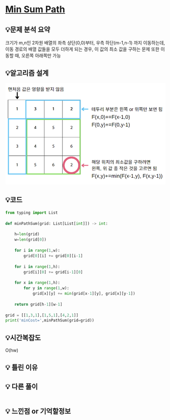 # [Min Sum Path](https://www.youtube.com/watch?v=11oqpRgDF9Q&list=PLDV-cCQnUlIa0owhTLK-VT994Qh6XTy4v&index=4)

## 💡**문제 분석 요약**

크기가 m,n인 2차원 배열의 좌측 상단(0,0)부터, 우측 하단(m-1,n-1) 까지 이동하는데, 이동 경로의 배열 값들을 모두 더하게 되는 경우, 이 값의 최소 값을 구하는 문제
또한 이동할 때, 오른쪽 아래쪽만 가능

## 💡**알고리즘 설계**
![alt text](./image/minsumpath.png)

## 💡코드

```python
from typing import List  

def minPathSum(grid: List[List[int]]) -> int:
    
    h=len(grid)
    w=len(grid[0])
    
    for i in range(1,w):
        grid[0][i] += grid[0][i-1]
    
    for i in range(1,h):
        grid[i][0] += grid[i-1][0]
        
    for x in range(1,h):
        for y in range(1,w):
            grid[x][y] += min(grid[x-1][y], grid[x][y-1])
    
    return grid[h-1][w-1]

grid = [[1,3,1],[1,5,1],[4,2,1]]
print('minCost=',minPathSum(grid=grid))
```

## 💡시간복잡도
O(hw)

## 💡 틀린 이유

## 💡 다른 풀이

```python

```

## 💡 느낀점 or 기억할정보